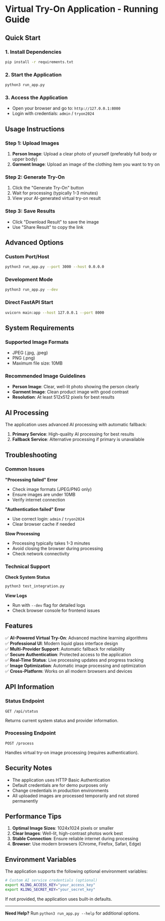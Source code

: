 # Virtual Try-On Application - Running Guide

## Quick Start

### 1. Install Dependencies
```bash
pip install -r requirements.txt
```

### 2. Start the Application
```bash
python3 run_app.py
```

### 3. Access the Application
- Open your browser and go to: `http://127.0.0.1:8000`
- Login with credentials: `admin` / `tryon2024`

## Usage Instructions

### Step 1: Upload Images
1. **Person Image**: Upload a clear photo of yourself (preferably full body or upper body)
2. **Garment Image**: Upload an image of the clothing item you want to try on

### Step 2: Generate Try-On
1. Click the "Generate Try-On" button
2. Wait for processing (typically 1-3 minutes)
3. View your AI-generated virtual try-on result

### Step 3: Save Results
- Click "Download Result" to save the image
- Use "Share Result" to copy the link

## Advanced Options

### Custom Port/Host
```bash
python3 run_app.py --port 3000 --host 0.0.0.0
```

### Development Mode
```bash
python3 run_app.py --dev
```

### Direct FastAPI Start
```bash
uvicorn main:app --host 127.0.0.1 --port 8000
```

## System Requirements

### Supported Image Formats
- JPEG (.jpg, .jpeg)
- PNG (.png)
- Maximum file size: 10MB

### Recommended Image Guidelines
- **Person Image**: Clear, well-lit photo showing the person clearly
- **Garment Image**: Clean product image with good contrast
- **Resolution**: At least 512x512 pixels for best results

## AI Processing

The application uses advanced AI processing with automatic fallback:

1. **Primary Service**: High-quality AI processing for best results
2. **Fallback Service**: Alternative processing if primary is unavailable

## Troubleshooting

### Common Issues

**"Processing failed" Error**
- Check image formats (JPEG/PNG only)
- Ensure images are under 10MB
- Verify internet connection

**"Authentication failed" Error**
- Use correct login: `admin` / `tryon2024`
- Clear browser cache if needed

**Slow Processing**
- Processing typically takes 1-3 minutes
- Avoid closing the browser during processing
- Check network connectivity

### Technical Support

**Check System Status**
```bash
python3 test_integration.py
```

**View Logs**
- Run with `--dev` flag for detailed logs
- Check browser console for frontend issues

## Features

✅ **AI-Powered Virtual Try-On**: Advanced machine learning algorithms  
✅ **Professional UI**: Modern liquid glass interface design  
✅ **Multi-Provider Support**: Automatic fallback for reliability  
✅ **Secure Authentication**: Protected access to the application  
✅ **Real-Time Status**: Live processing updates and progress tracking  
✅ **Image Optimization**: Automatic image processing and optimization  
✅ **Cross-Platform**: Works on all modern browsers and devices  

## API Information

### Status Endpoint
```
GET /api/status
```
Returns current system status and provider information.

### Processing Endpoint
```
POST /process
```
Handles virtual try-on image processing (requires authentication).

## Security Notes

- The application uses HTTP Basic Authentication
- Default credentials are for demo purposes only
- Change credentials in production environments
- All uploaded images are processed temporarily and not stored permanently

## Performance Tips

1. **Optimal Image Sizes**: 1024x1024 pixels or smaller
2. **Clear Images**: Well-lit, high-contrast photos work best
3. **Stable Connection**: Ensure reliable internet during processing
4. **Browser**: Use modern browsers (Chrome, Firefox, Safari, Edge)

## Environment Variables

The application supports the following optional environment variables:

```bash
# Custom AI service credentials (optional)
export KLING_ACCESS_KEY="your_access_key"
export KLING_SECRET_KEY="your_secret_key"
```

If not provided, the application uses built-in defaults.

---

**Need Help?** Run `python3 run_app.py --help` for additional options.